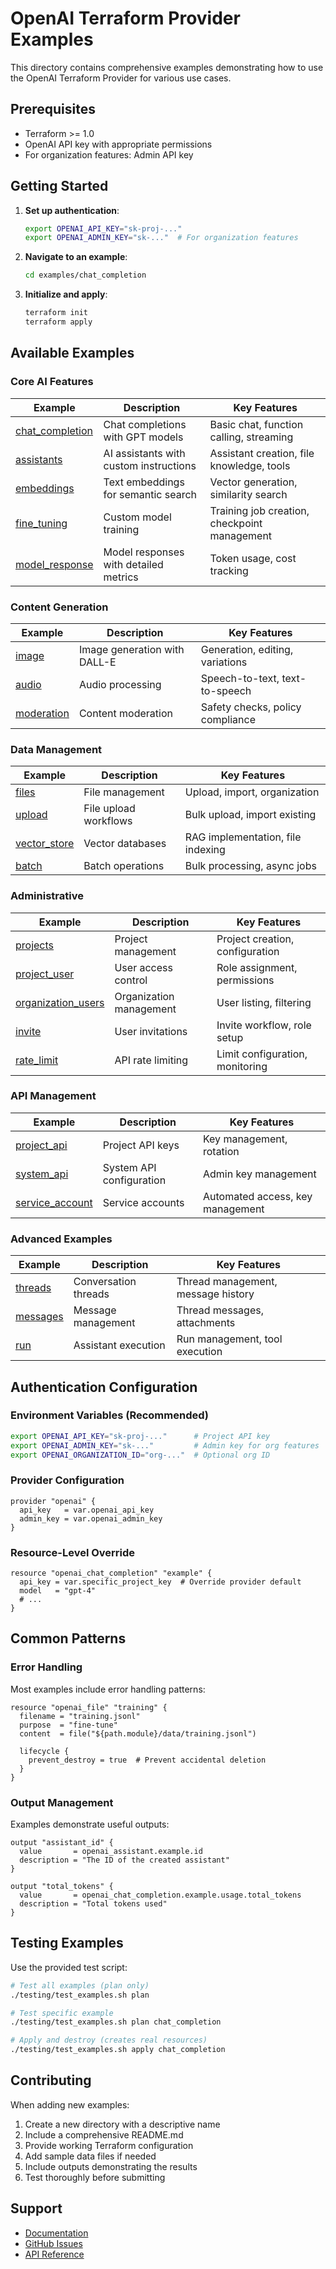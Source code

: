 # OpenAI Terraform Provider Examples

This directory contains comprehensive examples demonstrating how to use the OpenAI Terraform Provider for various use cases.

## Prerequisites

- Terraform >= 1.0
- OpenAI API key with appropriate permissions
- For organization features: Admin API key

## Getting Started

1. **Set up authentication**:
   ```bash
   export OPENAI_API_KEY="sk-proj-..."
   export OPENAI_ADMIN_KEY="sk-..."  # For organization features
   ```

2. **Navigate to an example**:
   ```bash
   cd examples/chat_completion
   ```

3. **Initialize and apply**:
   ```bash
   terraform init
   terraform apply
   ```

## Available Examples

### Core AI Features

| Example | Description | Key Features |
|---------|-------------|--------------|
| [chat_completion](./chat_completion/) | Chat completions with GPT models | Basic chat, function calling, streaming |
| [assistants](./assistants/) | AI assistants with custom instructions | Assistant creation, file knowledge, tools |
| [embeddings](./embeddings/) | Text embeddings for semantic search | Vector generation, similarity search |
| [fine_tuning](./fine_tuning/) | Custom model training | Training job creation, checkpoint management |
| [model_response](./model_response/) | Model responses with detailed metrics | Token usage, cost tracking |

### Content Generation

| Example | Description | Key Features |
|---------|-------------|--------------|
| [image](./image/) | Image generation with DALL-E | Generation, editing, variations |
| [audio](./audio/) | Audio processing | Speech-to-text, text-to-speech |
| [moderation](./moderation/) | Content moderation | Safety checks, policy compliance |

### Data Management

| Example | Description | Key Features |
|---------|-------------|--------------|
| [files](./files/) | File management | Upload, import, organization |
| [upload](./upload/) | File upload workflows | Bulk upload, import existing |
| [vector_store](./vector_store/) | Vector databases | RAG implementation, file indexing |
| [batch](./batch/) | Batch operations | Bulk processing, async jobs |

### Administrative

| Example | Description | Key Features |
|---------|-------------|--------------|
| [projects](./projects/) | Project management | Project creation, configuration |
| [project_user](./project_user/) | User access control | Role assignment, permissions |
| [organization_users](./organization_users/) | Organization management | User listing, filtering |
| [invite](./invite/) | User invitations | Invite workflow, role setup |
| [rate_limit](./rate_limit/) | API rate limiting | Limit configuration, monitoring |

### API Management

| Example | Description | Key Features |
|---------|-------------|--------------|
| [project_api](./project_api/) | Project API keys | Key management, rotation |
| [system_api](./system_api/) | System API configuration | Admin key management |
| [service_account](./service_account/) | Service accounts | Automated access, key management |

### Advanced Examples

| Example | Description | Key Features |
|---------|-------------|--------------|
| [threads](./threads/) | Conversation threads | Thread management, message history |
| [messages](./messages/) | Message management | Thread messages, attachments |
| [run](./run/) | Assistant execution | Run management, tool execution |

## Authentication Configuration

### Environment Variables (Recommended)

```bash
export OPENAI_API_KEY="sk-proj-..."      # Project API key
export OPENAI_ADMIN_KEY="sk-..."         # Admin key for org features
export OPENAI_ORGANIZATION_ID="org-..."  # Optional org ID
```

### Provider Configuration

```hcl
provider "openai" {
  api_key   = var.openai_api_key
  admin_key = var.openai_admin_key
}
```

### Resource-Level Override

```hcl
resource "openai_chat_completion" "example" {
  api_key = var.specific_project_key  # Override provider default
  model   = "gpt-4"
  # ...
}
```

## Common Patterns

### Error Handling

Most examples include error handling patterns:

```hcl
resource "openai_file" "training" {
  filename = "training.jsonl"
  purpose  = "fine-tune"
  content  = file("${path.module}/data/training.jsonl")
  
  lifecycle {
    prevent_destroy = true  # Prevent accidental deletion
  }
}
```

### Output Management

Examples demonstrate useful outputs:

```hcl
output "assistant_id" {
  value       = openai_assistant.example.id
  description = "The ID of the created assistant"
}

output "total_tokens" {
  value       = openai_chat_completion.example.usage.total_tokens
  description = "Total tokens used"
}
```

## Testing Examples

Use the provided test script:

```bash
# Test all examples (plan only)
./testing/test_examples.sh plan

# Test specific example
./testing/test_examples.sh plan chat_completion

# Apply and destroy (creates real resources)
./testing/test_examples.sh apply chat_completion
```

## Contributing

When adding new examples:

1. Create a new directory with a descriptive name
2. Include a comprehensive README.md
3. Provide working Terraform configuration
4. Add sample data files if needed
5. Include outputs demonstrating the results
6. Test thoroughly before submitting

## Support

- [Documentation](../docs/)
- [GitHub Issues](https://github.com/fjcorp/terraform-provider-openai/issues)
- [API Reference](https://platform.openai.com/docs/api-reference)